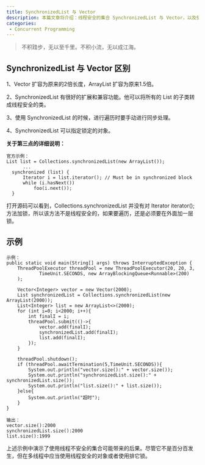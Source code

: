 ```yaml
---
title: SynchronizedList 与 Vector
description: 本篇文章将介绍：线程安全的集合 SynchronizedList 与 Vector，以及使用示例
categories:
 - Concurrent Programming
---
```


> 不积跬步，无以至千里。不积小流，无以成江海。

## SynchronizedList 与 Vector 区别
1、Vector 扩容为原来的2倍长度，ArrayList 扩容为原来1.5倍。

2、SynchronizedList 有很好的扩展和兼容功能。他可以将所有的 List 的子类转成线程安全的类。

3、使用 SynchronizedList 的时候，进行遍历时要手动进行同步处理。

4、SynchronizedList 可以指定锁定的对象。

**关于第三点的详细说明：**

```
官方示例：
List list = Collections.synchronizedList(new ArrayList());
      ...
  synchronized (list) {
      Iterator i = list.iterator(); // Must be in synchronized block
      while (i.hasNext())
          foo(i.next());
  }
```
打开源码可以看到，Collections.synchronizedList 并没有对 Iterator<E> iterator(); 方法加锁，所以该方法不是线程安全的，如果要遍历，还是必须要在外面加一层锁。

## 示例

```
示例：
public static void main(String[] args) throws InterruptedException {
    ThreadPoolExecutor threadPool = new ThreadPoolExecutor(20, 20, 3,
            TimeUnit.SECONDS, new ArrayBlockingQueue<Runnable>(200)
    );

    Vector<Integer> vector = new Vector(2000);
    List synchronizedList = Collections.synchronizedList(new ArrayList(2000));
    List<Integer> list = new ArrayList<>(2000);
    for (int i=0; i<2000; i++){
        int finalI = i;
        threadPool.submit(()->{
            vector.add(finalI);
            synchronizedList.add(finalI);
            list.add(finalI);
        });
    }

    threadPool.shutdown();
    if (threadPool.awaitTermination(5,TimeUnit.SECONDS)){
        System.out.println("vector.size():" + vector.size());
        System.out.println("synchronizedList.size():" + synchronizedList.size());
        System.out.println("list.size():" + list.size());
    }else{
        System.out.println("超时");
    }
}
    
输出：
vector.size():2000
synchronizedList.size():2000
list.size():1999
```

上述示例中演示了使用线程不安全的集合可能带来的后果。尽管它不是百分百发生，但在多线程中应当使用线程安全的对象或者使用排它锁。
